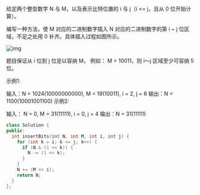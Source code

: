 给定两个整型数字 N 与 M，以及表示比特位置的 i 与 j（i <= j，且从 0 位开始计算）。

编写一种方法，使 M 对应的二进制数字插入 N 对应的二进制数字的第 i ~ j 位区域，不足之处用 0 补齐。具体插入过程如图所示。

![img](https://pic.leetcode-cn.com/1610104070-NuLVQi-05.01.gif)

题目保证从 i 位到 j 位足以容纳 M， 例如： M = 10011，则 i～j 区域至少可容纳 5 位。

 

示例1:

 输入：N = 1024(10000000000), M = 19(10011), i = 2, j = 6
 输出：N = 1100(10001001100)
示例2:

 输入： N = 0, M = 31(11111), i = 0, j = 4
 输出：N = 31(11111)

```cpp
class Solution {
public:
  int insertBits(int N, int M, int i, int j) {
    for (int k = i; k <= j; k++) {
      if (N & (1 << k)) {
        N -= (1 << k);
      }
    }
    N += (M << i);
    return N;
  }
};
```

